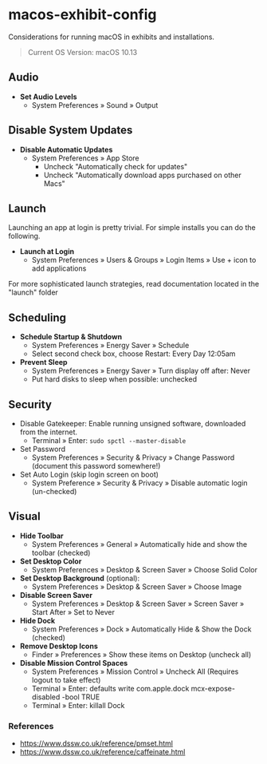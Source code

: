 # macos-exhibit-config
Considerations for running macOS in exhibits and installations. 

> Current OS Version: macOS 10.13


## Audio
  * __Set Audio Levels__
    * System Preferences » Sound » Output

## Disable System Updates
  * __Disable Automatic Updates__
    * System Preferences » App Store
      * Uncheck "Automatically check for updates"
      * Uncheck "Automatically download apps purchased on other Macs"

## Launch
Launching an app at login is pretty trivial. For simple installs you can do the following. 
  * __Launch at Login__
    * System Preferences » Users & Groups » Login Items » Use + icon to add applications

For more sophisticated launch strategies, read documentation located in the "launch" folder

## Scheduling
  * __Schedule Startup & Shutdown__
    * System Preferences » Energy Saver » Schedule
    * Select second check box, choose Restart: Every Day 12:05am
  * __Prevent Sleep__
    * System Preferences » Energy Saver » Turn display off after: Never
    * Put hard disks to sleep when possible: unchecked
    
## Security
  * Disable Gatekeeper: Enable running unsigned software, downloaded from the internet.
    * Terminal » Enter: `sudo spctl --master-disable`
  * Set Password
    * System Preferences » Security & Privacy » Change Password (document this password somewhere!)
  * Set Auto Login (skip login screen on boot)
    * System Preference » Security & Privacy » Disable automatic login (un-checked)
    
## Visual
  * __Hide Toolbar__
    * System Preferences » General » Automatically hide and show the toolbar (checked)
  * __Set Desktop Color__
    * System Preferences » Desktop & Screen Saver » Choose Solid Color
  * __Set Desktop Background__ (optional): 
    * System Preferences » Desktop & Screen Saver » Choose Image
  * __Disable Screen Saver__
    * System Preferences » Desktop & Screen Saver » Screen Saver » Start After » Set to Never
  * __Hide Dock__
    * System Preferences » Dock » Automatically Hide & Show the Dock (checked)
  * __Remove Desktop Icons__
    * Finder » Preferences » Show these items on Desktop (uncheck all)
  * __Disable Mission Control Spaces__
    * System Preferences » Mission Control » Uncheck All (Requires logout to take effect)
    * Terminal » Enter: defaults write com.apple.dock mcx-expose-disabled -bool TRUE
    * Terminal » Enter: killall Dock

### References
 * https://www.dssw.co.uk/reference/pmset.html
 * https://www.dssw.co.uk/reference/caffeinate.html
